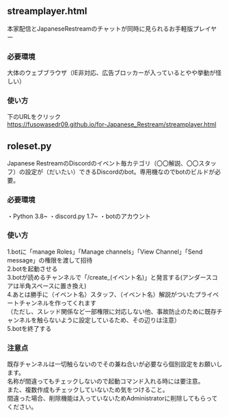 ## streamplayer.html  
本家配信とJapaneseRestreamのチャットが同時に見られるお手軽版プレイヤー  
### 必要環境  
大体のウェブブラウザ（IE非対応、広告ブロッカーが入っているとやや挙動が怪しい）  
### 使い方  
下のURLをクリック  
https://fusowasedr09.github.io/for-Japanese_Restream/streamplayer.html  
  
## roleset.py  
Japanese RestreamのDiscordのイベント毎カテゴリ（〇〇解説、〇〇スタッフ）の設定が（だいたい）できるDiscordのbot。専用機なのでbotのビルドが必要。  
### 必要環境
・Python 3.8~
・discord.py 1.7~
・botのアカウント
### 使い方  
1.botに「manage Roles」「Manage channels」「View Channel」「Send message」の権限を渡して招待  
2.botを起動させる  
3.botが読めるチャンネルで「/create_(イベント名)」と発言する(アンダースコアは半角スペースに置き換え)  
4.あとは勝手に（イベント名）スタッフ、（イベント名）解説がついたプライベートチャンネルを作ってくれます   
（ただし、スレッド関係など一部権限に対応しない他、事故防止のために既存チャンネルを触らないように設定しているため、その辺りは注意）  
5.botを終了する  
### 注意点  
既存チャンネルは一切触らないのでその兼ね合いが必要なら個別設定をお願いします。  
名称が間違ってもチェックしないので起動コマンド入れる時には要注意。  
また、複数作成もチェックしていないため気をつけること。  
間違った場合、削除機能は入っていないためAdministratorに削除してもらってください。
